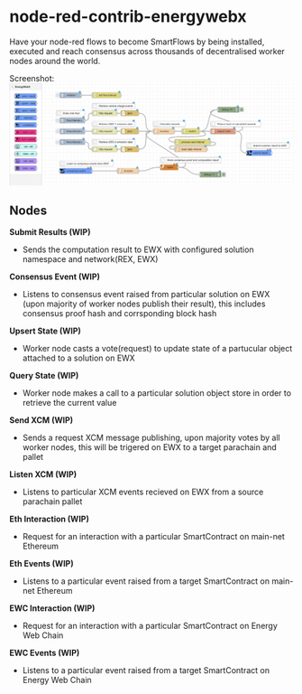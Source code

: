 # node-red-contrib-energywebx
Have your node-red flows to become SmartFlows by being installed, executed and reach consensus across thousands of decentralised worker nodes around the world.

Screenshot:
![alt text](assets/screenshot.png)

## Nodes
**Submit Results (WIP)**
- Sends the computation result to EWX with configured solution namespace and network(REX, EWX)

**Consensus Event (WIP)**
- Listens to consensus event raised from particular solution on EWX (upon majority of worker nodes publish their result), this includes consensus proof hash and corrsponding block hash

**Upsert State (WIP)**
- Worker node casts a vote(request) to update state of a partucular object attached to a solution on EWX

**Query State (WIP)**
- Worker node makes a call to a particular solution object store in order to retrieve the current value

**Send XCM (WIP)**
- Sends a request XCM message publishing, upon majority votes by all worker nodes, this will be trigered on EWX to a target parachain and pallet

**Listen XCM (WIP)**
- Listens to particular XCM events recieved on EWX from a source parachain pallet

**Eth Interaction (WIP)**
- Request for an interaction with a particular SmartContract on main-net Ethereum

**Eth Events (WIP)**
- Listens to a particular event raised from a target SmartContract on main-net Ethereum

**EWC Interaction (WIP)**
- Request for an interaction with a particular SmartContract on Energy Web Chain

**EWC Events (WIP)**
- Listens to a particular event raised from a target SmartContract on Energy Web Chain
